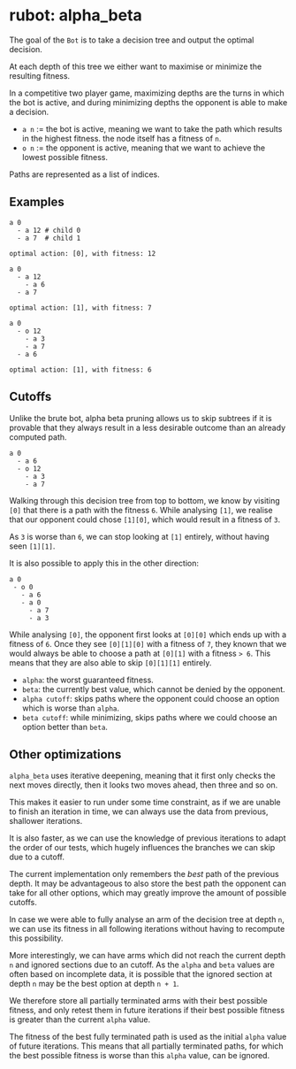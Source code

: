 # rubot: alpha_beta

The goal of the `Bot` is to take a decision tree and output
the optimal decision.

At each depth of this tree we either want to maximise or minimize
the resulting fitness.

In a competitive two player game, maximizing depths are the turns in which the bot
is active, and during minimizing depths the opponent is able to make a decision.

- `a n` := the bot is active, meaning we want to take the path which results in the highest fitness.
    the node itself has a fitness of `n`.
- `o n` := the opponent is active, meaning that we want to achieve the lowest possible fitness.

Paths are represented as a list of indices.

## Examples

```
a 0
  - a 12 # child 0
  - a 7  # child 1

optimal action: [0], with fitness: 12

a 0
  - a 12
    - a 6
  - a 7

optimal action: [1], with fitness: 7

a 0
  - o 12
    - a 3
    - a 7
  - a 6

optimal action: [1], with fitness: 6
```

## Cutoffs

Unlike the brute bot, alpha beta pruning allows us to skip subtrees if
it is provable that they always result in a less desirable outcome than an already computed
path.

```
a 0
  - a 6
  - o 12
    - a 3
    - a 7
```
Walking through this decision tree from top to bottom, we know by visiting `[0]` that
there is a path with the fitness `6`. While analysing `[1]`, we realise that
our opponent could chose `[1][0]`, which would result in a fitness of `3`.

As `3` is worse than `6`, we can stop looking at `[1]` entirely, without having seen `[1][1]`.

It is also possible to apply this in the other direction:

```
a 0
 - o 0
   - a 6
   - a 0
     - a 7
     - a 3
```

While analysing `[0]`, the opponent first looks at `[0][0]` which ends up with a fitness of `6`.
Once they see `[0][1][0]` with a fitness of `7`, they known that we would always be able to choose
a path at `[0][1]` with a fitness `> 6`. This means that they are also able to skip `[0][1][1]` entirely.

- `alpha`: the worst guaranteed fitness.
- `beta`: the currently best value, which cannot be denied by the opponent.
- `alpha cutoff`: skips paths where the opponent could choose an option which is worse than `alpha`.
- `beta cutoff`: while minimizing, skips paths where we could choose an option better than `beta`.

## Other optimizations

`alpha_beta` uses iterative deepening, meaning that it first only checks the next moves directly,
then it looks two moves ahead, then three and so on.

This makes it easier to run under some time constraint, as if we are unable to finish
an iteration in time, we can always use the data from previous, shallower iterations.

It is also faster, as we can use the knowledge of previous iterations to adapt the order of our tests,
which hugely influences the branches we can skip due to a cutoff.

The current implementation only remembers the *best* path of the previous depth.
It may be advantageous to also store the best path the opponent can take for all other options,
which may greatly improve the amount of possible cutoffs.


In case we were able to fully analyse an arm of the decision tree at depth `n`, we can use its fitness in all following
iterations without having to recompute this possibility.

More interestingly, we can have arms which did not reach the current depth `n` and ignored sections due to an cutoff. As the `alpha` and
`beta` values are often based on incomplete data, it is possible that the ignored section at depth `n` may be the best option at depth
`n + 1`.

We therefore store all partially terminated arms with their best possible fitness, and only retest them in future iterations if their
best possible fitness is greater than the current `alpha` value.

The fitness of the best fully terminated path is used as the initial `alpha` value of future iterations.
This means that all partially terminated paths, for which the best possible fitness is worse than this `alpha` value, can be ignored.
